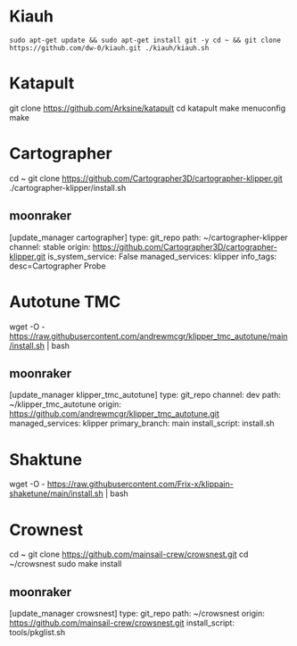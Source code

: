 # Kiauh

``sudo apt-get update && sudo apt-get install git -y
cd ~ && git clone https://github.com/dw-0/kiauh.git
./kiauh/kiauh.sh``

# Katapult

git clone https://github.com/Arksine/katapult
cd katapult
make menuconfig
make

# Cartographer

cd ~
git clone https://github.com/Cartographer3D/cartographer-klipper.git
./cartographer-klipper/install.sh

## moonraker

[update_manager cartographer]
type: git_repo
path: ~/cartographer-klipper
channel: stable
origin: https://github.com/Cartographer3D/cartographer-klipper.git
is_system_service: False
managed_services: klipper
info_tags:
  desc=Cartographer Probe

#  Autotune TMC

wget -O - https://raw.githubusercontent.com/andrewmcgr/klipper_tmc_autotune/main/install.sh | bash

## moonraker
[update_manager klipper_tmc_autotune]
type: git_repo
channel: dev
path: ~/klipper_tmc_autotune
origin: https://github.com/andrewmcgr/klipper_tmc_autotune.git
managed_services: klipper
primary_branch: main
install_script: install.sh


# Shaktune

wget -O - https://raw.githubusercontent.com/Frix-x/klippain-shaketune/main/install.sh | bash

# Crownest

cd ~
git clone https://github.com/mainsail-crew/crowsnest.git
cd ~/crowsnest
sudo make install

## moonraker

[update_manager crowsnest]
type: git_repo
path: ~/crowsnest
origin: https://github.com/mainsail-crew/crowsnest.git
install_script: tools/pkglist.sh

